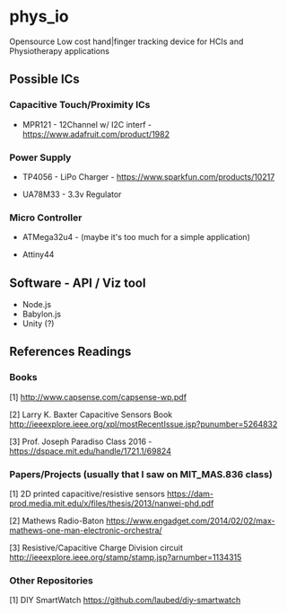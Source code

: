 # phys_io
Opensource Low cost hand|finger tracking device for HCIs and Physiotherapy applications

## Possible ICs
### Capacitive Touch/Proximity ICs
- MPR121 - 12Channel w/ I2C interf - https://www.adafruit.com/product/1982

### Power Supply

- TP4056 - LiPo Charger - https://www.sparkfun.com/products/10217

- UA78M33 - 3.3v Regulator

### Micro Controller

- ATMega32u4 - (maybe it's too much for a simple application)

- Attiny44 

## Software - API / Viz tool

- Node.js 
- Babylon.js
- Unity (?)

## References Readings 
### Books

[1] http://www.capsense.com/capsense-wp.pdf

[2] Larry K. Baxter Capacitive Sensors Book http://ieeexplore.ieee.org/xpl/mostRecentIssue.jsp?punumber=5264832

[3] Prof. Joseph Paradiso Class 2016 - https://dspace.mit.edu/handle/1721.1/69824

### Papers/Projects (usually that I saw on MIT_MAS.836 class)

[1] 2D printed capacitive/resistive sensors https://dam-prod.media.mit.edu/x/files/thesis/2013/nanwei-phd.pdf

[2] Mathews Radio-Baton https://www.engadget.com/2014/02/02/max-mathews-one-man-electronic-orchestra/

[3] Resistive/Capacitive Charge Division circuit http://ieeexplore.ieee.org/stamp/stamp.jsp?arnumber=1134315

### Other Repositories

[1] DIY SmartWatch https://github.com/laubed/diy-smartwatch
